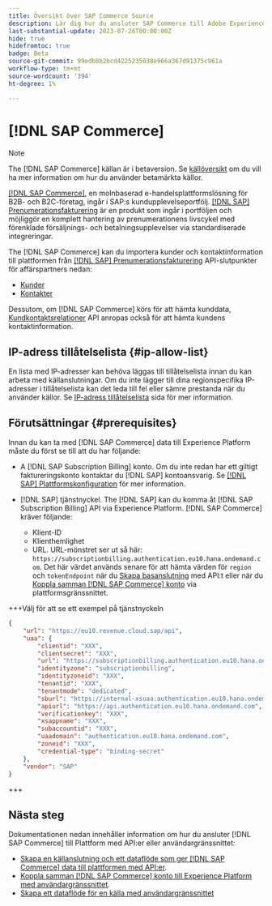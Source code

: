 ```yaml
---
title: Översikt över SAP Commerce Source
description: Lär dig hur du ansluter SAP Commerce till Adobe Experience Platform med API:er eller användargränssnittet.
last-substantial-update: 2023-07-26T00:00:00Z
hide: true
hidefromtoc: true
badge: Beta
source-git-commit: 99edb8b2bcd4225235038e966a367d91375c961a
workflow-type: tm+mt
source-wordcount: '394'
ht-degree: 1%

---
```


# [!DNL SAP Commerce]

>[!NOTE]
>
>The [!DNL SAP Commerce] källan är i betaversion. Se [källöversikt](../../home.md#terms-and-conditions) om du vill ha mer information om hur du använder betamärkta källor.

[[!DNL SAP Commerce]](https://www.sap.com/india/products/acquired-brands/what-is-hybris.html), en molnbaserad e-handelsplattformslösning för B2B- och B2C-företag, ingår i SAP:s kundupplevelseportfölj. [[!DNL SAP] Prenumerationsfakturering](https://www.sap.com/products/financial-management/subscription-billing.html) är en produkt som ingår i portföljen och möjliggör en komplett hantering av prenumerationens livscykel med förenklade försäljnings- och betalningsupplevelser via standardiserade integreringar.

The [!DNL SAP Commerce] kan du importera kunder och kontaktinformation till plattformen från [[!DNL SAP] Prenumerationsfakturering](https://www.sap.com/products/financial-management/subscription-billing.html) API-slutpunkter för affärspartners nedan:

* [Kunder](https://api.sap.com/api/BusinessPartner_APIs/path/GET_customers)
* [Kontakter](https://api.sap.com/api/BusinessPartner_APIs/path/GET_contacts)

Dessutom, om [!DNL SAP Commerce] körs för att hämta kunddata, [Kundkontaktsrelationer](https://api.sap.com/api/BusinessPartner_APIs/path/GET_relationships-customer-contacts) API anropas också för att hämta kundens kontaktinformation.

## IP-adress tillåtelselista {#ip-allow-list}

En lista med IP-adresser kan behöva läggas till tillåtelselista innan du kan arbeta med källanslutningar. Om du inte lägger till dina regionspecifika IP-adresser i tillåtelselista kan det leda till fel eller sämre prestanda när du använder källor. Se [IP-adress tillåtelselista](../../ip-address-allow-list.md) sida för mer information.

## Förutsättningar {#prerequisites}

Innan du kan ta med [!DNL SAP Commerce] data till Experience Platform måste du först se till att du har följande:

* A [!DNL SAP Subscription Billing] konto. Om du inte redan har ett giltigt faktureringskonto kontaktar du [!DNL SAP] kontoansvarig. Se [[!DNL SAP] Plattformskonfiguration](https://help.sap.com/doc/5fd179965d5145fbbe7f2a7aa1272338/latest/en-US/PlatformConfiguration.pdf) för mer information.

* [!DNL SAP] tjänstnyckel. The [!DNL SAP] kan du komma åt [!DNL SAP Subscription Billing] API via Experience Platform. [!DNL SAP Commerce] kräver följande:
   * Klient-ID
   * Klienthemlighet
   * URL. URL-mönstret ser ut så här: `https://subscriptionbilling.authentication.eu10.hana.ondemand.com`. Det här värdet används senare för att hämta värden för `region` och `tokenEndpoint` när du [Skapa basanslutning](../../tutorials/api/create/ecommerce/sap-commerce.md#base-connection) med API:t eller när du [Koppla samman [!DNL SAP Commerce] konto](../../tutorials/ui/create/ecommerce/sap-commerce.md#connect-account) via plattformsgränssnittet.

+++Välj för att se ett exempel på tjänstnyckeln

```json
{ 
    "url": "https://eu10.revenue.cloud.sap/api",
    "uaa": {
        "clientid": "XXX",
        "clientsecret": "XXX",
        "url": "https://subscriptionbilling.authentication.eu10.hana.ondemand.com",
        "identityzone": "subscriptionbilling",
        "identityzoneid": "XXX",
        "tenantid": "XXX",
        "tenantmode": "dedicated",
        "sburl": "https://internal-xsuaa.authentication.eu10.hana.ondemand.com",
        "apiurl": "https://api.authentication.eu10.hana.ondemand.com",
        "verificationkey": "XXX",
        "xsappname": "XXX",
        "subaccountid": "XXX",
        "uaadomain": "authentication.eu10.hana.ondemand.com",
        "zoneid": "XXX",
        "credential-type": "binding-secret"
    },
    "vendor": "SAP"
}
```

+++

## Nästa steg

Dokumentationen nedan innehåller information om hur du ansluter [!DNL SAP Commerce] till Plattform med API:er eller användargränssnittet:

* [Skapa en källanslutning och ett dataflöde som ger [!DNL SAP Commerce] data till plattformen med API:er](../../tutorials/api/create/ecommerce/sap-commerce.md).
* [Koppla samman [!DNL SAP Commerce] konto till Experience Platform med användargränssnittet](../../tutorials/ui/create/ecommerce/sap-commerce.md).
* [Skapa ett dataflöde för en källa med användargränssnittet](../../tutorials/ui/dataflow/ecommerce.md)
